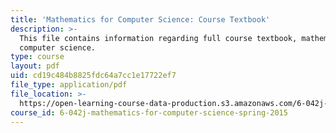 ```yaml
---
title: 'Mathematics for Computer Science: Course Textbook'
description: >-
  This file contains information regarding full course textbook, mathematics for
  computer science.
type: course
layout: pdf
uid: cd19c484b8825fdc64a7cc1e17722ef7
file_type: application/pdf
file_location: >-
  https://open-learning-course-data-production.s3.amazonaws.com/6-042j-mathematics-for-computer-science-spring-2015/cd19c484b8825fdc64a7cc1e17722ef7_MIT6_042JS15_textbook.pdf
course_id: 6-042j-mathematics-for-computer-science-spring-2015
---
```

